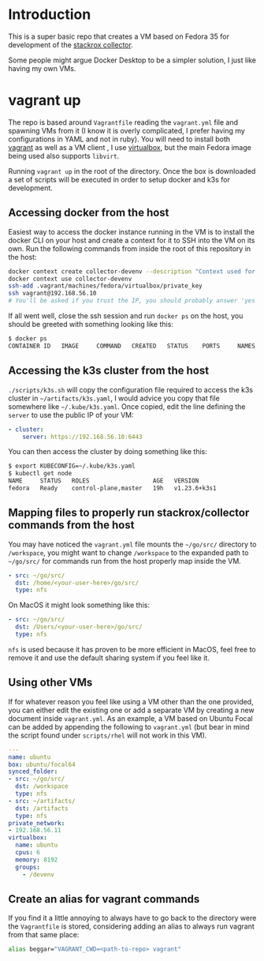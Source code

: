 # Introduction

This is a super basic repo that creates a VM based on Fedora 35 for development of the [stackrox collector](https://github.com/stackrox/collector).

Some people might argue Docker Desktop to be a simpler solution, I just like having my own VMs.

# vagrant up
The repo is based around `Vagrantfile` reading the `vagrant.yml` file and spawning VMs from it (I know it is overly complicated, I prefer having my configurations in YAML and not in ruby). You will need to install both [vagrant](https://www.vagrantup.com/docs/installation) as well as a VM client , I use [virtualbox](https://www.virtualbox.org/wiki/Downloads), but the main Fedora image being used also supports `libvirt`.

Running `vagrant up` in the root of the directory. Once the box is downloaded a set of scripts will be executed in order to setup docker and k3s for development.

## Accessing docker from the host
Easiest way to access the docker instance running in the VM is to install the docker CLI on your host and create a context for it to SSH into the VM on its own. Run the following commands from inside the root of this repository in the host:
```bash
docker context create collector-devenv --description "Context used for collector development" --docker host=ssh://vagrant@192.168.56.10
docker context use collector-devenv
ssh-add .vagrant/machines/fedora/virtualbox/private_key
ssh vagrant@192.168.56.10
# You'll be asked if you trust the IP, you should probably answer 'yes'
```

If all went well, close the ssh session and run `docker ps` on the host, you should be greeted with something looking like this:
```bash
$ docker ps
CONTAINER ID   IMAGE     COMMAND   CREATED   STATUS    PORTS     NAMES
```

## Accessing the k3s cluster from the host
`./scripts/k3s.sh` will copy the configuration file required to access the k3s cluster in `~/artifacts/k3s.yaml`, I would advice you copy that file somewhere like `~/.kube/k3s.yaml`. Once copied, edit the line defining the `server` to use the public IP of your VM:
```yaml
- cluster:
    server: https://192.168.56.10:6443
```

You can then access the cluster by doing something like this:
```bash
$ export KUBECONFIG=~/.kube/k3s.yaml
$ kubectl get node
NAME     STATUS   ROLES                  AGE   VERSION
fedora   Ready    control-plane,master   19h   v1.23.6+k3s1
```

## Mapping files to properly run stackrox/collector commands from the host
You may have noticed the `vagrant.yml` file mounts the `~/go/src/` directory to `/workspace`, you might want to change `/workspace` to the expanded path to `~/go/src/` for commands run from the host properly map inside the VM.
```yaml
- src: ~/go/src/
  dst: /home/<your-user-here>/go/src/
  type: nfs
```
On MacOS it might look something like this:
```yaml
- src: ~/go/src/
  dst: /Users/<your-user-here>/go/src/
  type: nfs
```

`nfs` is used because it has proven to be more efficient in MacOS, feel free to remove it and use the default sharing system if you feel like it.

## Using other VMs
If for whatever reason you feel like using a VM other than the one provided, you can either edit the existing one or add a separate VM by creating a new document inside `vagrant.yml`. As an example, a VM based on Ubuntu Focal can be added by appending the following to `vagrant.yml` (but bear in mind the script found under `scripts/rhel` will not work in this VM).
```yml
---
name: ubuntu
box: ubuntu/focal64
synced_folder:
- src: ~/go/src/
  dst: /workspace
  type: nfs
- src: ~/artifacts/
  dst: /artifacts
  type: nfs
private_network:
- 192.168.56.11
virtualbox:
  name: ubuntu
  cpus: 6
  memory: 8192
  groups:
    - /devenv
```

## Create an alias for vagrant commands
If you find it a little annoying to always have to go back to the directory were the `Vagrantfile` is stored, considering adding an alias to always run vagrant from that same place:
```bash
alias beggar="VAGRANT_CWD=<path-to-repo> vagrant"
```
